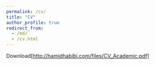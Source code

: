 ```yaml
---
permalink: /cv/
title: "CV"
author_profile: true
redirect_from: 
  - /md/
  - /cv.html
---
```

Download[http://hamidhabibi.com/files/CV_Academic.pdf]
